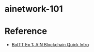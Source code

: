 # ainetwork-101


# Reference
- [BotTT Ep 1: AIN Blockchain Quick Intro](https://medium.com/ai-network/bottt-ep-1-ain-blockchain-quick-intro-f0810c146e96)
